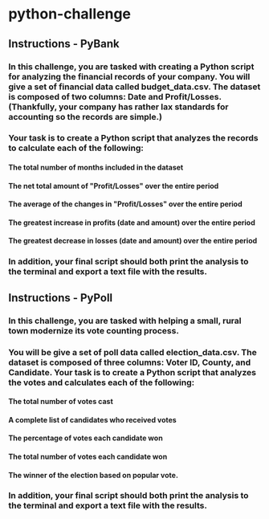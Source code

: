 # python-challenge

## Instructions - PyBank
### In this challenge, you are tasked with creating a Python script for analyzing the financial records of your company. You will give a set of financial data called budget_data.csv. The dataset is composed of two columns: Date and Profit/Losses. (Thankfully, your company has rather lax standards for accounting so the records are simple.)

### Your task is to create a Python script that analyzes the records to calculate each of the following:
#### The total number of months included in the dataset
#### The net total amount of "Profit/Losses" over the entire period
#### The average of the changes in "Profit/Losses" over the entire period
#### The greatest increase in profits (date and amount) over the entire period
#### The greatest decrease in losses (date and amount) over the entire period

### In addition, your final script should both print the analysis to the terminal and export a text file with the results.

## Instructions - PyPoll
### In this challenge, you are tasked with helping a small, rural town modernize its vote counting process.

### You will be give a set of poll data called election_data.csv. The dataset is composed of three columns: Voter ID, County, and Candidate. Your task is to create a Python script that analyzes the votes and calculates each of the following:
#### The total number of votes cast
#### A complete list of candidates who received votes
#### The percentage of votes each candidate won
#### The total number of votes each candidate won
#### The winner of the election based on popular vote.

### In addition, your final script should both print the analysis to the terminal and export a text file with the results.
